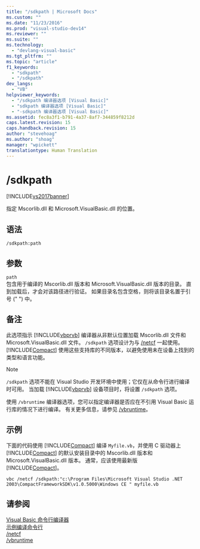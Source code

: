 ```yaml
---
title: "/sdkpath | Microsoft Docs"
ms.custom: ""
ms.date: "11/23/2016"
ms.prod: "visual-studio-dev14"
ms.reviewer: ""
ms.suite: ""
ms.technology: 
  - "devlang-visual-basic"
ms.tgt_pltfrm: ""
ms.topic: "article"
f1_keywords: 
  - "sdkpath"
  - "/sdkpath"
dev_langs: 
  - "VB"
helpviewer_keywords: 
  - "/sdkpath 编译器选项 [Visual Basic]"
  - "sdkpath 编译器选项 [Visual Basic]"
  - "-sdkpath 编译器选项 [Visual Basic]"
ms.assetid: fec8a3f1-b791-4a37-8af7-344859f8212d
caps.latest.revision: 15
caps.handback.revision: 15
author: "stevehoag"
ms.author: "shoag"
manager: "wpickett"
translationtype: Human Translation
---
```

# /sdkpath
[!INCLUDE[vs2017banner](../../../csharp/includes/vs2017banner.md)]

指定 Mscorlib.dll 和 Microsoft.VisualBasic.dll 的位置。  
  
## 语法  
  
```  
/sdkpath:path  
```  
  
## 参数  
 `path`  
 包含用于编译的 Mscorlib.dll 版本和 Microsoft.VisualBasic.dll 版本的目录。  直到加载后，才会对该路径进行验证。  如果目录名包含空格，则将该目录名置于引号 \(" "\) 中。  
  
## 备注  
 此选项指示 [!INCLUDE[vbprvb](../../../csharp/programming-guide/concepts/linq/includes/vbprvb_md.md)] 编译器从非默认位置加载 Mscorlib.dll 文件和 Microsoft.VisualBasic.dll 文件。  `/sdkpath`  选项设计为与 [\/netcf](../../../visual-basic/reference/command-line-compiler/netcf.md) 一起使用。  [!INCLUDE[Compact](../../../visual-basic/reference/command-line-compiler/includes/compact_md.md)] 使用这些支持库的不同版本，以避免使用未在设备上找到的类型和语言功能。  
  
> [!NOTE]
>  `/sdkpath` 选项不能在 Visual Studio 开发环境中使用；它仅在从命令行进行编译时可用。  当加载 [!INCLUDE[vbprvb](../../../csharp/programming-guide/concepts/linq/includes/vbprvb_md.md)] 设备项目时，将设置 `/sdkpath` 选项。  
  
 使用 `/vbruntime` 编译器选项，您可以指定编译器是否应在不引用 Visual Basic 运行库的情况下进行编译。  有关更多信息，请参见 [\/vbruntime](../../../visual-basic/reference/command-line-compiler/vbruntime.md)。  
  
## 示例  
 下面的代码使用 [!INCLUDE[Compact](../../../visual-basic/reference/command-line-compiler/includes/compact_md.md)] 编译 `Myfile.vb`，并使用 C 驱动器上 [!INCLUDE[Compact](../../../visual-basic/reference/command-line-compiler/includes/compact_md.md)] 的默认安装目录中的 Mscorlib.dll 版本和 Microsoft.VisualBasic.dll 版本。  通常，应该使用最新版 [!INCLUDE[Compact](../../../visual-basic/reference/command-line-compiler/includes/compact_md.md)]。  
  
```  
vbc /netcf /sdkpath:"c:\Program Files\Microsoft Visual Studio .NET 2003\CompactFrameworkSDK\v1.0.5000\Windows CE " myfile.vb  
```  
  
## 请参阅  
 [Visual Basic 命令行编译器](../../../visual-basic/reference/command-line-compiler/index.md)   
 [示例编译命令行](../../../visual-basic/reference/command-line-compiler/sample-compilation-command-lines.md)   
 [\/netcf](../../../visual-basic/reference/command-line-compiler/netcf.md)   
 [\/vbruntime](../../../visual-basic/reference/command-line-compiler/vbruntime.md)